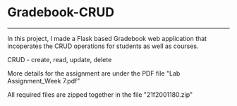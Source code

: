# Gradebook-CRUD
------------------

In this project, I made a Flask based Gradebook web application that incoperates the CRUD operations for students as well as courses.

CRUD - create, read, update, delete


More details for the assignment are under the PDF file "Lab Assignment_Week 7.pdf"

All required files are zipped together in the file "21f2001180.zip"

